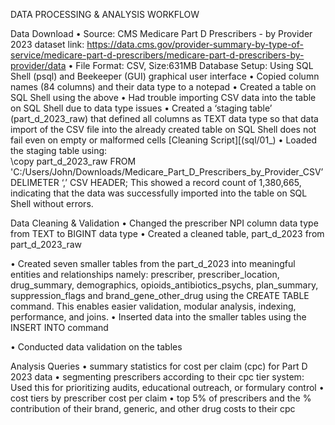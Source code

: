 DATA PROCESSING & ANALYSIS WORKFLOW

Data Download
•	Source: CMS Medicare Part D Prescribers - by Provider 2023 dataset link: https://data.cms.gov/provider-summary-by-type-of-service/medicare-part-d-prescribers/medicare-part-d-prescribers-by-provider/data
•	File Format: CSV, Size:631MB
Database Setup: Using SQL Shell (psql) and Beekeeper (GUI) graphical user interface
•	Copied column names (84 columns) and their data type to a notepad
•	Created a table on SQL Shell using the above
•	Had trouble importing CSV data into the table on SQL Shell due to data type issues
•	Created a ‘staging table’ (part_d_2023_raw) that defined all columns as TEXT data type so that data import of the CSV file into the already created table on SQL Shell does not fail even on empty or malformed cells
[Cleaning Script][(sql/01_) 
•	Loaded the staging table using:   
\copy part_d_2023_raw FROM 'C:/Users/John/Downloads/Medicare_Part_D_Prescribers_by_Provider_CSV’ DELIMETER ‘,’ CSV HEADER;
This showed a record count of 1,380,665, indicating that the data was successfully imported into the table on SQL Shell without errors.

Data Cleaning & Validation
•	Changed the prescriber NPI column data type from TEXT to BIGINT data type
•	Created a cleaned table, part_d_2023 from part_d_2023_raw


•	Created seven smaller tables from the part_d_2023 into meaningful entities and relationships namely: prescriber, prescriber_location, drug_summary, demographics, opioids_antibiotics_psychs, plan_summary, suppression_flags and brand_gene_other_drug using the CREATE TABLE command.
This enables easier validation, modular analysis, indexing, performance, and joins.
•	Inserted data into the smaller tables using the INSERT INTO command

•	Conducted data validation on the tables

Analysis Queries
•	summary statistics for cost per claim (cpc) for Part D 2023 data
•	segmenting prescribers according to their cpc tier system: Used this for prioritizing audits, educational outreach, or formulary control
•	cost tiers by prescriber cost per claim
•	top 5% of prescribers and the % contribution of their brand, generic, and other drug costs to their cpc



